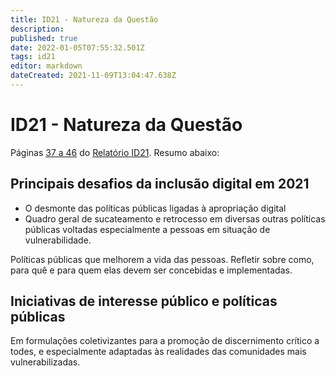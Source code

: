 ```yaml
---
title: ID21 - Natureza da Questão
description: 
published: true
date: 2022-01-05T07:55:32.501Z
tags: id21
editor: markdown
dateCreated: 2021-11-09T13:04:47.638Z
---
```


# ID21 - Natureza da Questão

Páginas [37 a 46](https://archive.org/details/ID21_0-5/page/n37/mode/2up) do [Relatório ID21](/id21). Resumo abaixo:

## Principais desafios da inclusão digital em 2021

- O desmonte das políticas públicas ligadas à apropriação digital
- Quadro geral de sucateamento e retrocesso em diversas outras políticas públicas voltadas especialmente a pessoas em situação de vulnerabilidade.

Políticas públicas que melhorem a vida das pessoas. Refletir sobre como, para quê e para quem elas devem ser concebidas e implementadas.

## Iniciativas de interesse público e políticas públicas

Em formulações coletivizantes para a promoção de discernimento crítico a todes, e especialmente adaptadas às realidades das comunidades mais vulnerabilizadas.